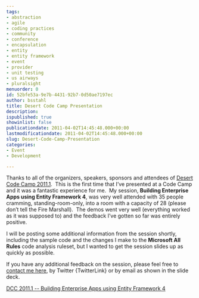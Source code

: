 ```yaml
---
tags:
- abstraction
- agile
- coding practices
- community
- conference
- encapsulation
- entity
- entity framework
- event
- provider
- unit testing
- us airways
- pluralsight
menuorder: 0
id: 52bfe53a-9e7b-4431-92b7-0d50ae7197ec
author: bsstahl
title: Desert Code Camp Presentation
description: 
ispublished: true
showinlist: false
publicationdate: 2011-04-02T14:45:48.000+00:00
lastmodificationdate: 2011-04-02T14:45:48.000+00:00
slug: Desert-Code-Camp-Presentation
categories:
- Event
- Development

---
```

Thanks to all of the organizers, speakers, sponsors and attendees of [Desert Code Camp 2011.1](https://apr2011.desertcodecamp.com/).  This is the first time that I’ve presented at a Code Camp and it was a fantastic experience for me.  My session, **Building Enterprise Apps using Entity Framework 4**, was very well attended with 35 people cramming, standing-room-only, into a room with a capacity of 28 (please don’t tell the Fire Marshall).  The demos went very well (everything worked as it was supposed to) and the feedback I’ve gotten so far was entirely positive.

I will be posting some additional information from the session shortly, including the sample code and the changes I make to the **Microsoft All Rules** code analysis ruleset, but I wanted to get the session slides up as quickly as possible.

If you have any additional feedback on the session, please feel free to [contact me here]({PathToRoot}/contact.html), by Twitter {TwitterLink} or by email as shown in the slide deck.

[DCC 2011.1 -- Building Enterprise Apps using Entity Framework 4](https://docs.google.com/leaf?id=0B6PPrBnxN6VtZmM1NzA0MGEtZDU4Mi00NDUzLThiMTgtYmJlMmI5MmYyNWU3&sort=name&layout=list&num=50)